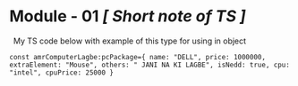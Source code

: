 # **Module - 01  *[ Short note of TS ]***

` `My TS code below with example of this type for using in object 

`const amrComputerLagbe:pcPackage={
    name: "DELL",
    price: 1000000,
    extraElement: "Mouse",
    others: " JANI NA KI LAGBE",
    isNedd: true,
    cpu: "intel",
    cpuPrice: 25000
}` 


` `